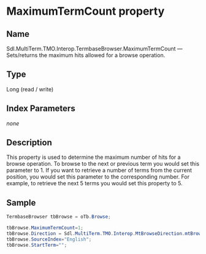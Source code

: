 #  MaximumTermCount property

## Name

Sdl.MultiTerm.TMO.Interop.TermbaseBrowser.MaximumTermCount —          Sets/returns the maximum hits allowed for a browse operation.

## Type

Long
(read / write)

## Index Parameters
*none*

## Description

This property is used to determine the maximum number of hits for a browse operation. To browse to the next or previous term you would set this parameter to 1. If you want to retrieve a number of terms from the current position, you would set this parameter to the corresponding number. For example, to retrieve the next 5 terms you would set this property to 5.

## Sample


```cs
TermbaseBrowser tbBrowse = oTb.Browse;

tbBrowse.MaximumTermCount=1;
tbBrowse.Direction = Sdl.MultiTerm.TMO.Interop.MtBrowseDirection.mtBrowseDown;
tbBrowse.SourceIndex="English";
tbBrowse.StartTerm="";
```